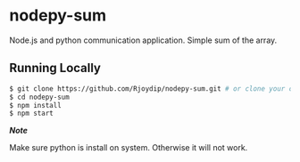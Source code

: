 # nodepy-sum
Node.js and python communication application. Simple sum of the array.

## Running Locally

```sh
$ git clone https://github.com/Rjoydip/nodepy-sum.git # or clone your own fork
$ cd nodepy-sum
$ npm install
$ npm start
```

***Note***

Make sure python is install on system. Otherwise it will not work.
